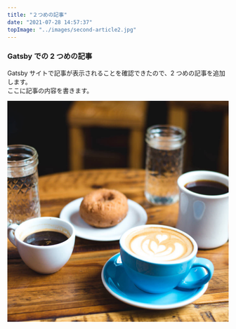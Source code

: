 ```yaml
---
title: "２つめの記事"
date: "2021-07-28 14:57:37"
topImage: "../images/second-article2.jpg"
---
```


### Gatsby での 2 つめの記事

Gatsby サイトで記事が表示されることを確認できたので、2 つめの記事を追加します。  
ここに記事の内容を書きます。

![テスト画像2](../images/test2.jpg)
